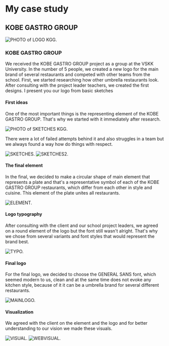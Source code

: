 # My case study
## KOBE GASTRO GROUP
![PHOTO of LOGO KGG.](mainLOGO.png)

### KOBE GASTRO GROUP

We received the KOBE GASTRO GROUP project as a group at the VSKK University. In the number of 5 people, we created a new logo for the main brand of several restaurants and competed with other teams from the school. First, we started researching how other umbrella restaurants look. After consulting with the project leader teachers, we created the first designs. I present you our logo from basic sketches

#### First ideas

 One of the most important things is the representing element of the KOBE GASTRO GROUP. That's why we started with it immediately after research.
 
![PHOTO of SKETCHES KGG.](SKETCHES.png)

There were a lot of failed attempts behind it and also struggles in a team but we always found a way how do things with respect.


![SKETCHES.](FIRSTIDEA.png)
![SKETCHES2.](SKETCH.png)

#### The final element
In the final, we decided to make a circular shape of main element that represents a plate and that's a representative symbol of each of the
KOBE GASTRO GROUP restaurants, which differ from each other in style and cuisine. This element of the plate unites all restaurants.

![ELEMENT.](MAINTHING.png)

#### Logo typography
 After consulting with the client and our school project leaders, we agreed on a round element of the logo but the font still wasn't alright. That's why we chose from several variants and font styles that would represent the brand best.
 
![TYPO.](TYPO.png)
 
#### Final logo
For the final logo, we decided to choose the GENERAL SANS font, which seemed modern to us, clean and at the same time does not evoke any kitchen style, because of it it can be a umbrella brand for several different restaurants.

![MAINLOGO.](mainLOGO.png)

#### Visualization
We agreed with the client on the element and the logo and for better understanding to our vision we made these visuals. 

![VISUAL.](VISUAL.png)
![WEBVISUAL.](WEBVISUAL.png)
